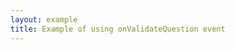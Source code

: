 ```yaml
---
layout: example
title: Example of using onValidateQuestion event
---
```

<div id="dxsurvey"></div>
<script>
    dxSurvey.Survey.templateKnockout = "../../templates/dx.survey.ko.html";
    var survey = new dxSurvey.Survey(
        {
            pages: [
                {
                    questions: [
                        { type: "dropdown", name: "computertype", title: "Select the computer type", isRequired: true,
                            choices: ["desktop", "notebook", "tablete"]
                        },
                        { type: "multipletext", name: "pricelimit", title: "What is the... ", isRequired: true,
                        items: [{ name: "leastamount", title: "The least amount you have ever paid for a computer" },
                            { name: "mostamount", title: "The most amount you have ever paid for a computer" }]
                        }
                    ]
                }
            ]
        }, document.getElementById("dxsurvey"));
    function isNumber(n) {
        return !isNaN(parseFloat(n)) && isFinite(n);
    }
    survey.onValidateQuestion.add(function (s, options) {
        var computerType = s.getValue('computertype');
        if (!computerType) return;
        if (options.name == 'pricelimit') {
            var value = options.value['leastamount'];
            if (value) {
                if (!isNumber(options.value)) {
                    options.error = "The least amount should be a value.";
                    return;
                }
                var value = parseFloat(options.value);
                if (computerType == 'desktop' && value < 100) {
                    options.error = "The desktop should cost at least 100$.";
                    return;
                }
            }
        }
    });
    survey.onComplete.add(function (s) { document.getElementById("dxsurvey").innerHTML = "The results are: \n" + JSON.stringify(survey.data); });
</script>
